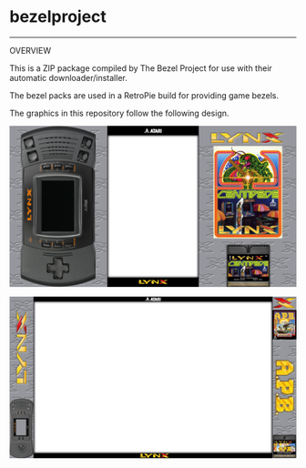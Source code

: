 # bezelproject

-------
OVERVIEW

This is a ZIP package compiled by The Bezel Project for use with their automatic downloader/installer.

The bezel packs are used in a RetroPie build for providing game bezels.

The graphics in this repository follow the following design.

![Sample bezel](https://github.com/thebezelproject/bezelprojectSA-AtariLynx/blob/master/retroarch/overlay/GameBezels/AtariLynx/Centipede%20(USA)%20(Proto).png?raw=true)

![Sample bezel](https://github.com/thebezelproject/bezelprojectSA-AtariLynx/blob/master/retroarch/overlay/GameBezels/AtariLynx/A.P.B.%20(USA%2C%20Europe).png?raw=true)
